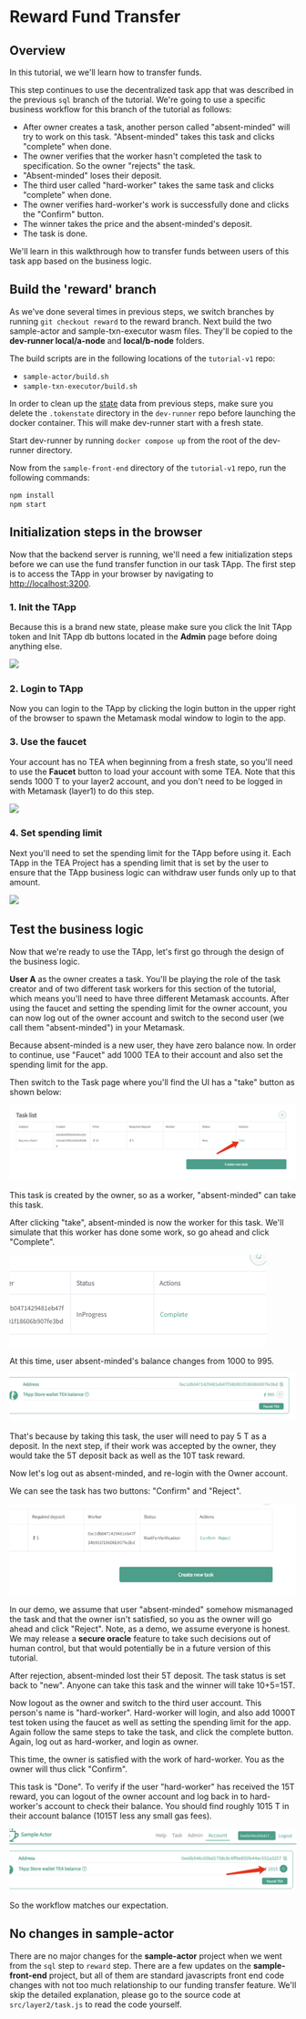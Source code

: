 # Reward Fund Transfer

## Overview

In this tutorial, we we'll learn how to transfer funds.

This step continues to use the decentralized task app that was described in the previous `sql` branch of the tutorial. We're going to use a specific  business workflow for this branch of the tutorial as follows:

* After owner creates a task, another person called "absent-minded" will try to work on this task. "Absent-minded" takes this task and clicks "complete" when done.
* The owner verifies that the worker hasn't completed the task to specification. So the owner "rejects" the task. 
* "Absent-minded" loses their deposit.
* The third user called "hard-worker" takes the same task and clicks "complete" when done.
* The owner verifies hard-worker's work is successfully done and clicks the "Confirm" button.
* The winner takes the price and the absent-minded's deposit.
* The task is done.

We'll learn in this walkthrough how to transfer funds between users of this task app based on the business logic. 

## Build the 'reward' branch

As we've done several times in previous steps, we switch branches by running `git checkout reward` to the reward branch. Next build the two sample-actor and sample-txn-executor wasm files. They'll be copied to the **dev-runner local/a-node** and **local/b-node** folders. 

The build scripts are in the following locations of the `tutorial-v1` repo:

* `sample-actor/build.sh`
* `sample-txn-executor/build.sh`

In order to clean up the [state](../../z_glossary/state.md)  data from previous steps, make sure you delete the `.tokenstate` directory in the `dev-runner` repo before launching the docker container. This will make dev-runner start with a fresh state.

Start dev-runner by running `docker compose up` from the root of the dev-runner directory.

Now from the `sample-front-end` directory of the `tutorial-v1` repo, run the following commands:

````
npm install
npm start
````

## Initialization steps in the browser

Now that the backend server is running, we'll need a few initialization steps before we can use the fund transfer function in our task TApp. The first step is to access the TApp in your browser by navigating to [http://localhost:3200](http://localhost:3200).

### 1. Init the TApp

Because this is a brand new state, please make sure you click the Init TApp token and Init TApp db buttons located in the **Admin** page before doing anything else.

![](https://user-images.githubusercontent.com/86096370/227608431-89da24e9-03d6-4e91-a28e-e14f63d02952.png)

### 2.  Login to TApp

Now you can login to the TApp by clicking the login button in the upper right of the browser to spawn the Metamask modal window to login to the app.

### 3. Use the faucet

Your account has no TEA when beginning from a fresh state, so you'll need to use the **Faucet** button to load your account with some TEA. Note that this sends 1000 T to your layer2 account, and you don't need to be logged in with Metamask (layer1) to do this step.

![](https://user-images.githubusercontent.com/86096370/227608440-e8c2de65-149a-4de1-8051-f19028f7551b.png)

### 4. Set spending limit

Next you'll need to set the spending limit for the TApp before using it. Each TApp in the TEA Project has a spending limit that is set by the user to ensure that the TApp business logic can withdraw user funds only up to that amount.

![](https://user-images.githubusercontent.com/86096370/227608436-80601f38-e2a4-4211-b21c-677d8e782265.png)

## Test the business logic

Now that we're ready to use the TApp, let's first go through the design of the business logic.

**User A** as the owner creates a task. You'll be playing the role of the task creator and of two different task workers for this section of the tutorial, which means you'll need to have three different Metamask accounts. After using the faucet and setting the spending limit for the owner account, you can now log out of the owner account and switch to the second user (we call them "absent-minded") in your Metamask. 

Because absent-minded is a new user, they have zero balance now. In order to continue, use "Faucet" add 1000 TEA to their account and also set the spending limit for the app.

Then switch to the Task page where you'll find the UI has a "take" button as shown below:

![Pasted image 20230317091008.png](../../../Pasted%20image%2020230317091008.png)

This task is created by the owner, so as a worker, "absent-minded" can take this task.

After clicking "take", absent-minded is now the worker for this task. We'll simulate that this worker has done some work, so go ahead and click "Complete".

![Pasted image 20230317091258.png](../../../Pasted%20image%2020230317091258.png)

At this time, user absent-minded's balance changes from 1000 to 995. 

![Pasted image 20230317091328.png](../../../Pasted%20image%2020230317091328.png)

That's because by taking this task, the user will need to pay 5 T as a deposit. In the next step, if their work was accepted by the owner, they would take the 5T deposit back as well as the 10T task reward. 

Now let's log out as absent-minded, and re-login with the Owner account.

We can see the task has two buttons: "Confirm" and "Reject".

![Pasted image 20230317091629.png](../../../Pasted%20image%2020230317091629.png)

In our demo, we assume that user "absent-minded" somehow mismanaged the task and that the owner isn't satisfied, so you as the owner will go ahead and click "Reject". Note, as a demo, we assume everyone is honest. We may release a **secure oracle** feature to take such decisions out of human control, but that would potentially be in a future version of this tutorial.

After rejection, absent-minded lost their 5T deposit. The task status is set back to "new". Anyone can take this task and the winner will take 10+5=15T.

Now logout as the owner and switch to the third user account. This person's name is "hard-worker". Hard-worker will login, and also add 1000T test token using the faucet as well as setting the spending limit for the app. Again follow the same steps to take the task, and click the complete button. Again, log out as hard-worker, and login as owner.

This time, the owner is satisfied with the work of hard-worker. You as the owner will thus click "Confirm".

This task is "Done". To verify if the user "hard-worker" has received the 15T reward, you can logout of the owner account and log back in to hard-worker's account to check their balance. You should find roughly 1015 T in their account balance (1015T less any small gas fees).

![Pasted image 20230317092248.png](../../../Pasted%20image%2020230317092248.png)

So the workflow matches our expectation.

## No changes in sample-actor

There are no major changes for the **sample-actor** project when we went from the `sql` step to `reward` step. There are a few updates on the **sample-front-end** project, but all of them are standard javascripts front end code changes with not too much relationship to our funding transfer feature. We'll skip the detailed explanation, please go to the source code at `src/layer2/task.js` to read the code yourself.
